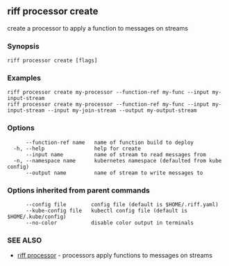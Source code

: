 ## riff processor create

create a processor to apply a function to messages on streams

### Synopsis


<todo>


```
riff processor create [flags]
```

### Examples

```
riff processor create my-processor --function-ref my-func --input my-input-stream
riff processor create my-processor --function-ref my-func --input my-input-stream --input my-join-stream --output my-output-stream
```

### Options

```
      --function-ref name   name of function build to deploy
  -h, --help                help for create
      --input name          name of stream to read messages from
  -n, --namespace name      kubernetes namespace (defaulted from kube config)
      --output name         name of stream to write messages to
```

### Options inherited from parent commands

```
      --config file        config file (default is $HOME/.riff.yaml)
      --kube-config file   kubectl config file (default is $HOME/.kube/config)
      --no-color           disable color output in terminals
```

### SEE ALSO

* [riff processor](riff_processor.md)	 - processors apply functions to messages on streams

